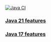[![Java CI](https://github.com/maxxkia/java-features/actions/workflows/code-build.yaml/badge.svg)](https://github.com/maxxkia/java-features/actions/workflows/code-build.yaml)

[//]: # (TODO: switch to asciidoc)
### [Java 21 features](java-21/readme.md)
### [Java 17 features](java-17/readme.md)